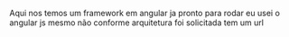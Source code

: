 Aqui nos temos um framework em angular ja pronto para rodar eu usei o angular js mesmo não conforme arquitetura foi solicitada  tem um url 